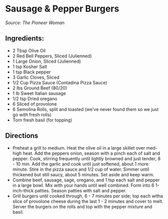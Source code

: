 # Sausage & Pepper Burgers

*Source: The Pioneer Woman*

## Ingredients:

- 2 Tbsp Olive Oil
- 2 Red Bell Peppers, Sliced (Julienned)
- 1 Large Onion, Sliced (Julienned)
- 1 tsp Kosher Salt
- 1 tsp Black pepper
- 3 Garlic Cloves, Sliced
- 1/2 Cup Pizza Sauce (Contadina Pizza Sauce)
- 2 lbs Ground Beef (80/20)
- 1 lb Sweet Italian sausage
- 1/2 tsp Dried oregano
- 6 Sliced of provolone
- 6 Semolina Rolls, split and toasted (we've never found them so we just go with fresh rolls)
- Torn fresh basil (for topping)

## Directions
- Preheat a grill to medium. Heat the olive oil in a large skillet over med-high heat. Add the peppers onion, season with a pinch each of salt and pepper. Cook, stirring frequently until lightly browned and just tender, 8 - 10 min. Add the garlic and cook until just softened, about 1 more minute. Stire in the pizza sauce and 1/2 cup of water. Simmer until thickened but still saucy, about 5 minutes. Set aside and keep warm.
- Combine beef, sausage, sage, oregano, and 1 tsp each salt and pepper in a large bowl. Mix with your hands until well combined. Form into 6 1-inch-thick patties. Season patties with salt and pepper.
- Grill burgers until cooked through, 6 - 7 minutes per side; top each witha slice of provolone cheese during the last 1 - 2 minutes and cover to melt. Server the burgers on the rolls and top with the pepper mixture and basil.